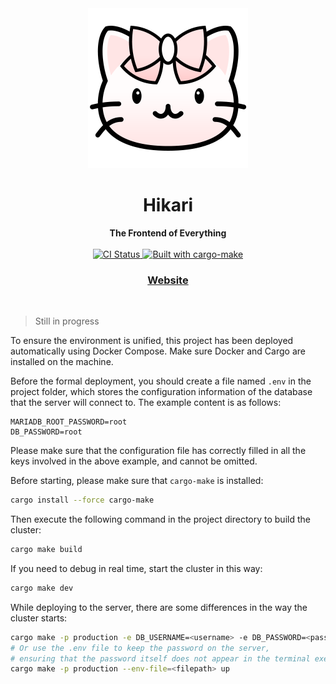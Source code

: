 <div align="center"><img src="./docs/logo.png" /></div>
<h1 align="center">Hikari</h1>
<div align="center">
 <strong>
   The Frontend of Everything
 </strong>
</div>

<br />

<div align="center">
  <!-- CI status -->
  <a href="https://github.com/async-rs/async-std/actions">
    <img src="https://img.shields.io/github/actions/workflow/status/celestia-island/hikari/ci.yml?branch=main&style=flat-square"
      alt="CI Status" />
  </a>
  <!-- Built with -->
  <a href="https://sagiegurari.github.io/cargo-make">
    <img src="https://sagiegurari.github.io/cargo-make/assets/badges/cargo-make.svg" alt="Built with cargo-make">
  </a>
</div>

<div align="center">
  <h3>
    <a href="https://celestia.world">
      Website
    </a>
  </h3>
</div>

<br/>

> Still in progress

To ensure the environment is unified, this project has been deployed automatically using Docker Compose. Make sure Docker and Cargo are installed on the machine.

Before the formal deployment, you should create a file named `.env` in the project folder, which stores the configuration information of the database that the server will connect to. The example content is as follows:

```env
MARIADB_ROOT_PASSWORD=root
DB_PASSWORD=root
```

Please make sure that the configuration file has correctly filled in all the keys involved in the above example, and cannot be omitted.

Before starting, please make sure that `cargo-make` is installed:

```bash
cargo install --force cargo-make
```

Then execute the following command in the project directory to build the cluster:

```bash
cargo make build
```

If you need to debug in real time, start the cluster in this way:

```bash
cargo make dev
```

While deploying to the server, there are some differences in the way the cluster starts:

```bash
cargo make -p production -e DB_USERNAME=<username> -e DB_PASSWORD=<password> up
# Or use the .env file to keep the password on the server,
# ensuring that the password itself does not appear in the terminal execution history
cargo make -p production --env-file=<filepath> up
```
